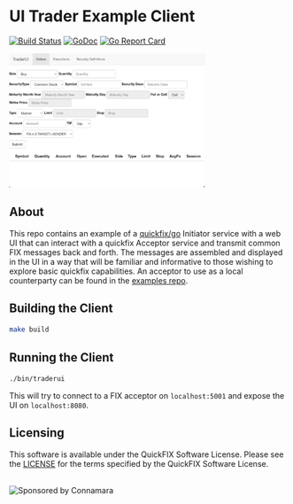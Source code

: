 # UI Trader Example Client
[![Build Status](https://github.com/quickfixgo/traderui/workflows/CI/badge.svg)](https://github.com/quickfixgo/traderui/actions)
[![GoDoc](https://godoc.org/github.com/quickfixgo/traderui?status.png)](https://godoc.org/github.com/quickfixgo/traderui) 
[![Go Report Card](https://goreportcard.com/badge/github.com/quickfixgo/traderui)](https://goreportcard.com/report/github.com/quickfixgo/traderui)

<img alt="Screnshot" src='screenshot.png' width='70%'>


## About
This repo contains an example of a [quickfix/go](https://github.com/quickfixgo/quickfix) Initiator service with a web UI that can interact with a quickfix Acceptor service and transmit common FIX messages back and forth. The messages are assembled and displayed in the UI in a way that will be familiar and informative to those wishing to explore basic quickfix capabilities. An acceptor to use as a local counterparty can be found in the [examples repo](https://github.com/quickfixgo/examples).

## Building the Client
```sh
make build
```

## Running the Client
```sh
./bin/traderui
```
This will try to connect to a FIX acceptor on `localhost:5001` and expose the UI on `localhost:8080`.

## Licensing
This software is available under the QuickFIX Software License. Please see the [LICENSE](https://github.com/quickfixgo/traderui/blob/main/LICENSE) for the terms specified by the QuickFIX Software License.

<br>
<img width="208" alt="Sponsored by Connamara" src="https://user-images.githubusercontent.com/3065126/282546730-16220337-4960-48ae-8c2f-760fbaedb135.png">

